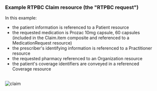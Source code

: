 <h3 id="example-rtpbc-claim-resource-the-rtpbc-request-">Example RTPBC Claim resource (the &quot;RTPBC request&quot;)</h3>
<p>In this example:</p>
<ul>
<li>the patient information is referenced to a Patient resource</li>
<li>the requested medication is Prozac 10mg capsule, 60 capsules (included in the Claim.item composite and referenced to a MedicationRequest resource)</li>
<li>the prescriber&#39;s identifying information is referenced to a Practitioner resource</li>
<li>the requested pharmacy referenced to an Organization resource</li>
<li>the patient&#39;s coverage identifiers are conveyed in a referenced Coverage resource</li>
</ul>
<br/>
<div><img src="rtpbc-claim-03.png" alt="claim"></div>

<br/>